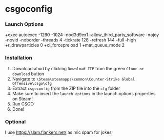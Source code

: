# csgoconfig

### Launch Options
+exec autoexec -1280 -1024 -nod3d9ex1 -allow_third_party_software -nojoy -novid -noborder -threads 4 -tickrate 128 -refresh 144 -full -high +r_drawparticles 0 +cl_forcepreload 1 +mat_queue_mode 2

### Installation
1. Download ahud by clicking `Download ZIP` from the green `Clone or download` button
2. Navigate to `\Steam\steamapps\common\Counter-Strike Global Offensive\csgo\cfg`
3. Extract `csgoconfig` from the ZIP file into the `cfg` folder
4. Make sure to insert the `launch options` in the launch options properties on Steam!
5. Run CSGO
6. Done!

### Optional
I use https://slam.flankers.net/ as mic spam for jokes 
